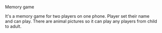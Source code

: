Memory game

It's a memory game for two players on one phone. Player set their name and can play.
There are animal pictures so it can play any players from child to adult.
